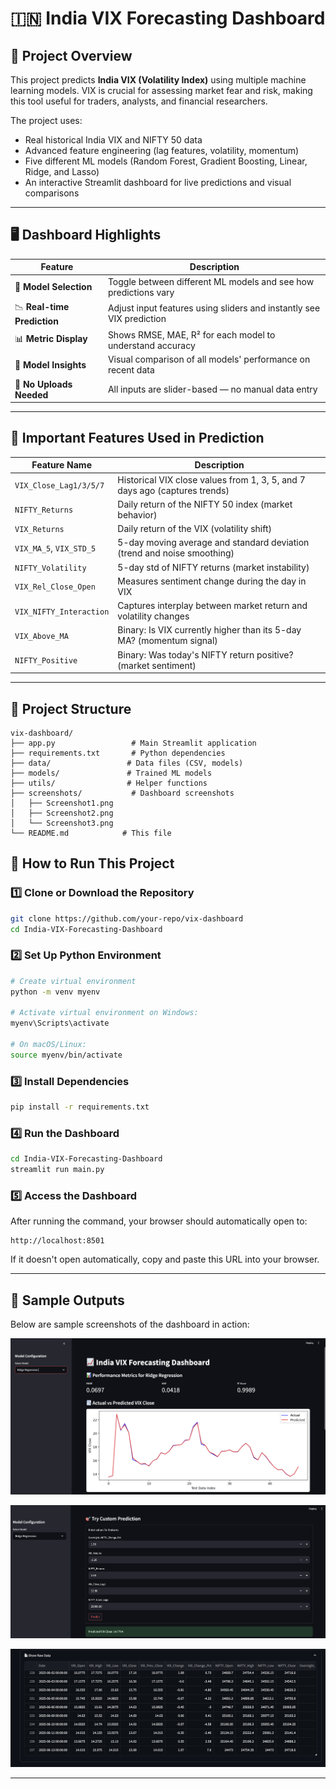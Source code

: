 # 🇮🇳 India VIX Forecasting Dashboard

## 📘 Project Overview
This project predicts **India VIX (Volatility Index)** using multiple machine learning models. VIX is crucial for assessing market fear and risk, making this tool useful for traders, analysts, and financial researchers.

The project uses:
- Real historical India VIX and NIFTY 50 data
- Advanced feature engineering (lag features, volatility, momentum)
- Five different ML models (Random Forest, Gradient Boosting, Linear, Ridge, and Lasso)
- An interactive Streamlit dashboard for live predictions and visual comparisons

---

## 🖥️ Dashboard Highlights
| Feature | Description |
|--------|-------------|
| 🎯 **Model Selection** | Toggle between different ML models and see how predictions vary |
| 📉 **Real-time Prediction** | Adjust input features using sliders and instantly see VIX prediction |
| 📊 **Metric Display** | Shows RMSE, MAE, R² for each model to understand accuracy |
| 🧮 **Model Insights** | Visual comparison of all models' performance on recent data |
| 🧩 **No Uploads Needed** | All inputs are slider-based — no manual data entry |

---

## 🧠 Important Features Used in Prediction
| Feature Name               | Description |
|---------------------------|-------------|
| `VIX_Close_Lag1/3/5/7`    | Historical VIX close values from 1, 3, 5, and 7 days ago (captures trends) |
| `NIFTY_Returns`           | Daily return of the NIFTY 50 index (market behavior) |
| `VIX_Returns`             | Daily return of the VIX (volatility shift) |
| `VIX_MA_5`, `VIX_STD_5`   | 5-day moving average and standard deviation (trend and noise smoothing) |
| `NIFTY_Volatility`        | 5-day std of NIFTY returns (market instability) |
| `VIX_Rel_Close_Open`      | Measures sentiment change during the day in VIX |
| `VIX_NIFTY_Interaction`   | Captures interplay between market return and volatility changes |
| `VIX_Above_MA`            | Binary: Is VIX currently higher than its 5-day MA? (momentum signal) |
| `NIFTY_Positive`          | Binary: Was today's NIFTY return positive? (market sentiment) |

---

## 📂 Project Structure
```
vix-dashboard/
├── app.py                 # Main Streamlit application
├── requirements.txt       # Python dependencies
├── data/                 # Data files (CSV, models)
├── models/               # Trained ML models
├── utils/                # Helper functions
├── screenshots/           # Dashboard screenshots
│   ├── Screenshot1.png
│   ├── Screenshot2.png
│   └── Screenshot3.png
└── README.md            # This file
```

## 🚀 How to Run This Project

### 1️⃣ Clone or Download the Repository
```bash
git clone https://github.com/your-repo/vix-dashboard
cd India-VIX-Forecasting-Dashboard
```

### 2️⃣ Set Up Python Environment
```bash
# Create virtual environment
python -m venv myenv

# Activate virtual environment on Windows:
myenv\Scripts\activate

# On macOS/Linux:
source myenv/bin/activate
```

### 3️⃣ Install Dependencies
```bash
pip install -r requirements.txt
```

### 4️⃣ Run the Dashboard
```bash
cd India-VIX-Forecasting-Dashboard
streamlit run main.py
```

### 5️⃣ Access the Dashboard
After running the command, your browser should automatically open to:
```
http://localhost:8501
```

If it doesn't open automatically, copy and paste this URL into your browser.

---

## 📸 Sample Outputs

Below are sample screenshots of the dashboard in action:

![Dashboard Main Interface](screenshots/Screenshot1.png)

![Custom Prediction](screenshots/Screenshot2.png)

![Raw Data](screenshots/Screenshot3.png)

---






